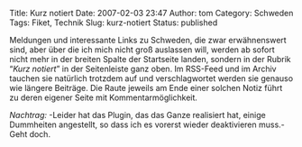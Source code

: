 Title: Kurz notiert
Date: 2007-02-03 23:47
Author: tom
Category: Schweden
Tags: Fiket, Technik
Slug: kurz-notiert
Status: published

Meldungen und interessante Links zu Schweden, die zwar erwähnenswert
sind, aber über die ich mich nicht groß auslassen will, werden ab sofort
nicht mehr in der breiten Spalte der Startseite landen, sondern in der
Rubrik “*Kurz notiert*” in der Seitenleiste ganz oben. Im RSS-Feed und
im Archiv tauchen sie natürlich trotzdem auf und verschlagwortet werden
sie genauso wie längere Beiträge. Die Raute jeweils am Ende einer
solchen Notiz führt zu deren eigener Seite mit Kommentarmöglichkeit.

*Nachtrag:* -Leider hat das Plugin, das das Ganze realisiert hat, einige
Dummheiten angestellt, so dass ich es vorerst wieder deaktivieren muss.-
Geht doch.


